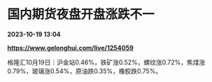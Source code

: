 # 国内期货夜盘开盘涨跌不一

**2023-10-19 13:04**

**https://www.gelonghui.com/live/1254059**

格隆汇10月19日｜沪金站0.46%，铁矿涨0.52%，螺纹涨0.72%，焦煤涨0.79%，玻璃涨0.54%，原油跌0.35%，橡胶跌0.75%。